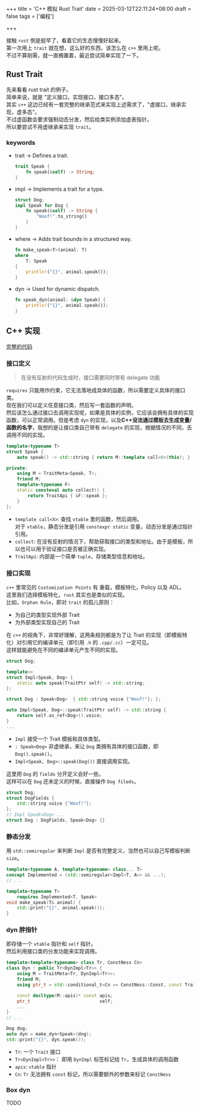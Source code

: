 +++
title = 'C++ 模拟 Rust Trait'
date = 2025-03-12T22:11:24+08:00
draft = false
tags = ['编程']

+++

接触 `rust` 倒是挺早了，看着它的生态慢慢好起来。  
第一次用上 `trait` 就在想，这么好的东西，该怎么在 `c++` 里用上呢。  
不过不算刚需，就一直搁置着，最近尝试简单实现了一下。  

## Rust Trait
先来看看 rust trait 的例子。  
简单来说，就是 "定义接口，实现接口，接口多态"。  
其实 `c++` 这边已经有一套完整的继承范式来实现上述需求了，"虚接口，继承实现，虚多态"。  
不过虚函数会要求强制动态分发，然后给类实例添加虚表指针。  
所以要尝试不用虚继承来实现 `trait`。  

### keywords
- trait → Defines a trait.  
  ```rust
  trait Speak {
      fn speak(&self) -> String;
  }
  ```
- impl → Implements a trait for a type.  
  ```rust
  struct Dog;
  impl Speak for Dog {
      fn speak(&self) -> String {
          "Woof!".to_string()
      }
  }
  ```
- where → Adds trait bounds in a structured way.  
  ```rust
  fn make_speak<T>(animal: T) 
  where 
      T: Speak 
  {
      println!("{}", animal.speak());
  }
  ```
- dyn → Used for dynamic dispatch.  
  ```rust
  fn speak_dyn(animal: &dyn Speak) {
      println!("{}", animal.speak());
  }
  ```

## C++ 实现

[完整的代码](https://github.com/hypengw/rstd/blob/master/src/core/trait.cppm)  

### 接口定义

> 在没有反射的代码生成时，接口需要同时带有 delegate 功能

`requires` 只能用作约束，它无法落地成具体的函数，所以需要定义具体的接口类。  
现在我们可以定义任意接口类，然后写一套函数的声明。  
然后该怎么通过接口去调用实现呢，如果是具体的实例，它应该会拥有具体的实现函数，可以正常调用。但是考虑 `dyn` 的实现，以及**C++没法通过模板去生成变量/函数的名字**，我想的是让接口类自己带有 `delegate` 的实现，根据情况的不同，去调用不同的实现。
```c++
template<typename T>
struct Speak {
    auto speak() -> std::string { return M::template call<0>(this); }

private:
    using M = TraitMeta<Speak, T>;
    friend M;
    template<typename F>
    static consteval auto collect() {
        return TraitApi { &F::speak };
    }
};
```
- `template call<X>`: 查找 `vtable` 里的函数，然后调用。  
  对于 `vtable`，静态分发是引用 `constexpr static` 变量，动态分发是通过指针引用。  
- `collect`: 在没有反射的情况下，帮助获取接口的类型和地址。由于是模板，所以也可以用于验证接口是否被正确实现。  
- `TraitApi`: 内部是一个简单 `tuple`，存储类型信息和地址。  

### 接口实现

`c++` 里常见的 `Customization Points` 有 重载，模板特化，Policy 以及 ADL。  
这里我们选择模板特化，`rust` 其实也是类似的实现。  
比如，`Orphan Rule`，即对 `trait` 的孤儿原则：  
- 为自己的类型实现外部 Trait
- 为外部类型实现自己的 Trait

在 `c++` 的视角下，非常好理解，这两条规则都是为了让 Trait 的实现（即模板特化）对引用它的编译单元（即引用 `.h` 的 `.cpp/.cc`）一定可见。  
这样就能避免在不同的编译单元产生不同的实现。  

```c++
struct Dog;

template<>
struct Impl<Speak, Dog> {
    static auto speak(TraitPtr self) -> std::string;
};

struct Dog : Speak<Dog>  { std::string voice {"Woof!"}; };

auto Impl<Speak, Dog>::speak(TraitPtr self) -> std::string {
    return self.as_ref<Dog>().voice;
}
...
```
- `Impl` 接受一个 Trait 模板和具体类型。  
- `: Speak<Dog>` 非虚继承，来让 `Dog` 类拥有具体的接口函数，即 `Dog().speak()`。  
- `Impl<Speak, Dog>::speak(Dog())` 直接调用实现。  

这里把 `Dog` 的 `fields` 分开定义会好一些。  
这样可以在 `Dog` 还未定义的时候，直接操作 `Dog fileds`。
```c++
struct Dog;
struct DogFields {
    std::string voice {"Woof!"};
};
// Impl Speak<Dog> ...
struct Dog : DogFields, Speak<Dog> {}
```

### 静态分发
用 `std::semiregular` 来判断 `Impl` 是否有完整定义，当然也可以自己写模板判断 `size`。  
``` c++
template<typename A, template<typename> class... T>
concept Implemented = (std::semiregular<Impl<T, A>> && ...);
// ...

template<typename T>
    requires Implemented<T, Speak>
void make_speak(T& animal) {
    std::print("{}", animal.speak());
}
```

### dyn 胖指针
即存储一个 `vtable` 指针和 `self` 指针。  
然后利用接口类的分发功能来实现调用。  

```c++
template<template<typename> class Tr, ConstNess Cn>
class Dyn : public Tr<DynImpl<Tr>> {
    using M = TraitMeta<Tr, DynImpl<Tr>>;
    friend M;
    using ptr_t = std::conditional_t<Cn == ConstNess::Const, const TraitPtr, TraitPtr>;

    const decltype(M::apis)* const apis;
    ptr_t                          self;
    ...
}
// ...

Dog dog;
auto dyn = make_dyn<Speak>(dog);
std::print("{}", dyn.speak());
```
- `Tr`: 一个 `Trait` 接口
- `Tr<DynImpl<Tr>>`： 即用 `DynImpl` 标签标记给 `Tr`，生成具体的调用函数
- `apis`: `vtable` 指针
- `Cn`: `Tr` 无法拥有 `const` 标记，所以需要额外的参数来标记 `ConstNess`

### Box dyn
TODO